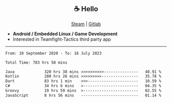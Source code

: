 <h2 align="center"> ☕ Hello </h2>

<p align="center">
  <a href="https://steamcommunity.com/id/Niforances/">Steam</a> |
  <a href="https://gitlab.com/niforances">Gitlab</a>
</p>

 - **Android / Embedded Linux / Game Development**
 - Interested in Teamfight-Tactics third party app

------

<!--START_SECTION:waka-->

```txt
From: 10 September 2020 - To: 16 July 2023

Total Time: 783 hrs 50 mins

Java             320 hrs 38 mins >>>>>>>>>>---------------   40.91 %
Kotlin           280 hrs 26 mins >>>>>>>>>----------------   35.78 %
Dart             83 hrs 1 min    >>>----------------------   10.59 %
C#               34 hrs 6 mins   >------------------------   04.35 %
Groovy           19 hrs 59 mins  >------------------------   02.55 %
JavaScript       8 hrs 56 mins   -------------------------   01.14 %
```

<!--END_SECTION:waka-->

